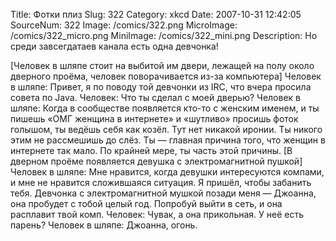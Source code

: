 Title: Фотки плиз 
Slug: 322 
Category: xkcd 
Date: 2007-10-31 12:42:05 
SourceNum: 322 
Image: /comics/322.png 
MicroImage: /comics/322_micro.png 
MiniImage: /comics/322_mini.png 
Description: Но среди завсегдатаев канала есть одна девчонка! 

[Человек в шляпе стоит на выбитой им двери, лежащей на полу около дверного проёма, человек поворачивается из-за компьютера]
Человек в шляпе: Привет, я по поводу той девчонки из IRC, что вчера просила совета по Java.
Человек: Что ты сделал с моей дверью?
Человек в шляпе: Когда в сообществе появляется кто-то с женским именем, и ты пишешь «ОМГ женщина в интернете» и «шутливо» просишь фоток голышом, ты ведёшь себя как козёл. Тут нет никакой иронии. Ты никого этим не рассмешишь до слёз. Ты — главная причина того, что женщин в интернете так мало. По крайней мере, ты часть этой причины.
[В дверном проёме появляется девушка с электромагнитной пушкой]
Человек в шляпе: Мне нравится, когда девушки интересуются компами, и мне не нравится сложившаяся ситуация. Я пришёл, чтобы забанить тебя. Девчонка с электромагнитной мушкой позади меня — Джоанна, она пробудет с тобой целый год. Попробуй выйти в сеть, и она расплавит твой комп.
Человек: Чувак, а она прикольная. У неё есть парень?
Человек в шляпе: Джоанна, огонь.